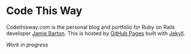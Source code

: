 Code This Way
================

Codethisway.com is the personal blog and portfolio for Ruby on Rails developer [Jamie Barton](http://twitter.com/notrab). This is hosted by [GitHub Pages](http://pages.github.com/) built with [Jekyll](https://github.com/mojombo/jekyll).

*Work in progress*

